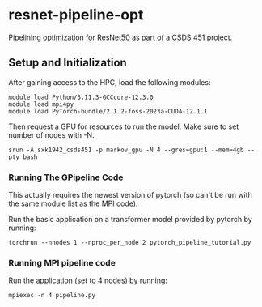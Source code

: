 # resnet-pipeline-opt
Pipelining optimization for ResNet50 as part of a CSDS 451 project.


## Setup and Initialization
After gaining access to the HPC, load the following modules:
```
module load Python/3.11.3-GCCcore-12.3.0
module load mpi4py
module load PyTorch-bundle/2.1.2-foss-2023a-CUDA-12.1.1
```

Then request a GPU for resources to run the model. Make sure to set number of nodes with -N.
```
srun -A sxk1942_csds451 -p markov_gpu -N 4 --gres=gpu:1 --mem=4gb --pty bash
```

### Running The GPipeline Code
This actually requires the newest version of pytorch (so can't be run with the same module list as the MPI code).

Run the basic application on a transformer model provided by pytorch by running:
```
torchrun --nnodes 1 --nproc_per_node 2 pytorch_pipeline_tutorial.py
```

### Running MPI pipeline code

Run the application (set to 4 nodes) by running:
```
mpiexec -n 4 pipeline.py
```

